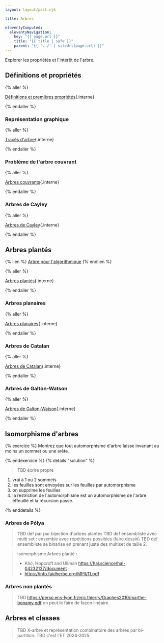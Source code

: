 ```yaml
---
layout: layout/post.njk

title: Arbres

eleventyComputed:
  eleventyNavigation:
    key: "{{ page.url }}"
    title: "{{ title | safe }}"
    parent: "{{ '../' | siteUrl(page.url) }}"
---
```


Explorer les propriétés et l'intérêt de l'arbre.

## Définitions et propriétés

{% aller %}

[Définitions et premières propriétés](définitions){.interne}

{% endaller %}

### Représentation graphique

{% aller %}

[Tracés d'arbre](tracés){.interne}

{% endaller %}

### Problème de l'arbre couvrant

{% aller %}

[Arbres couvrants](arbres-couvrants){.interne}

{% endaller %}

### Arbres de Cayley

{% aller %}

[Arbres de Cayley](cayley){.interne}

{% endaller %}

## Arbres plantés

{% lien %}
[Arbre pour l'algorithmique](https://chauvin.perso.math.cnrs.fr/book.pdf)
{% endlien %}

{% aller %}

[Arbres plantés](arbres-plantés){.interne}

{% endaller %}

### Arbres planaires

{% aller %}

[Arbres planaires](arbres-planaires){.interne}

{% endaller %}

### Arbres de Catalan

{% aller %}

[Arbres de Catalan](arbres-catalan){.interne}

{% endaller %}

### Arbres de Galton-Watson

{% aller %}

[Arbres de Galton-Watson](arbre-galton-watson){.interne}

{% endaller %}

## Isomorphisme d'arbres

{% exercice %}
Montrez que tout automorphisme d'arbre laisse invariant au moins un sommet ou une arête.

{% endexercice %}
{% details "solution" %}

> TBD écrire propre

1. vrai à 1 ou 2 sommets
2. les feuilles sont envoyées sur les feuilles par automorphisme
3. on supprime les feuilles
4. la restriction de l'automorphisme est un automorphisme de l'arbre effeuillé et la récursion passe.

{% enddetails %}

### Arbres de Pólya

> TBD def par par bijection d'arbres plantés
> TBD def ensembliste avec multi set : ensemble avec répétitions possibles (faire dessin)
> TBD def ensembliste se binarise en prenant juste des multiset de taille 2.

> isomorphisme Arbres planté :
> - Aho, Hopcroft and Ullman <https://hal.science/hal-04232137/document>
> - <https://info.faidherbe.org/MPII/11.pdf>

### Arbres non plantés

> TBD <https://perso.ens-lyon.fr/eric.thierry/Graphes2010/marthe-bonamy.pdf> on peut le faire de façon linéaire.

## Arbres et classes

> TBD X-arbre et représentation combinatoire des arbres par bi-partition.
> TBD c'est l'ET 2024-2025
